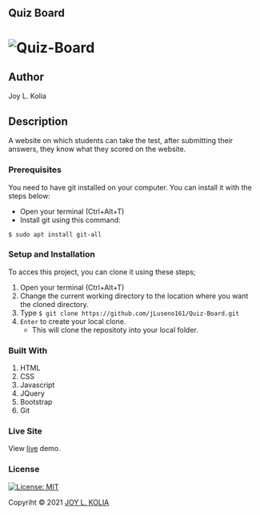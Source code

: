 ## Quiz Board

# ![Quiz-Board](https://jluseno161.github.io/Quiz-Board/assets/app.jpg)

## Author

Joy L. Kolia

## Description

A website on which students can take the test, after submitting their answers, they know what they scored on the website.

### Prerequisites

You need to have git installed on your computer. You can install it with the steps below:
   -  Open your terminal (Ctrl+Alt+T)
   -  Install git using this command:

 `$ sudo apt install git-all`

### Setup and Installation

To acces this project, you can clone it using these steps; 

1. Open your terminal (Ctrl+Alt+T)
2. Change the current working directory to the location where you want the cloned directory.
3. Type `$ git clone https://github.com/jLuseno161/Quiz-Board.git`
4. `Enter` to create your local clone.
    - This will clone the repositoty into your local folder.

### Built With

1. HTML
2. CSS
3. Javascript
4. JQuery
5. Bootstrap
6. Git

### Live Site

View [live](https://jluseno161.github.io/Quiz-Board/) demo.

### License

[![License: MIT](https://img.shields.io/badge/License-MIT-yellow.svg)](LICENSE)

Copyriht © 2021  [JOY L. KOLIA](https://github.com/jLuseno161)
